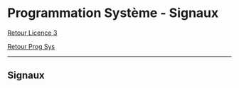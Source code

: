 # Programmation Système - Signaux

[Retour Licence 3](https://mcheungsen.github.io/cours/ "Licence 3")

[Retour Prog Sys](index.md)

---

## Signaux